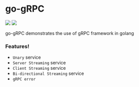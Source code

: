 # go-gRPC

[![](https://img.icons8.com/color/48/000000/golang.png)](https://golang.org/)
[![](https://avatars1.githubusercontent.com/u/19352526?s=45&v=4)](https://grpc.io/)

go-gRPC demonstrates the use of gRPC framework in golang 

### Features!

  - ```Unary``` service
  - ```Server Streaming``` service
  - ```Client Streaming``` service
  - ```Bi-directional Streaming``` service
  - ```gRPC error```